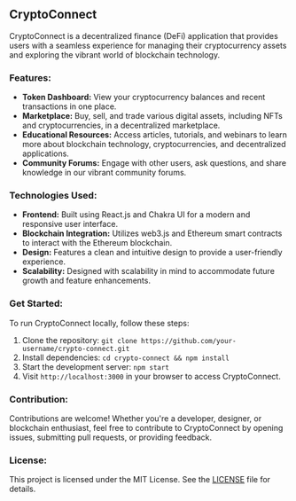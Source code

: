 ## CryptoConnect

CryptoConnect is a decentralized finance (DeFi) application that provides users with a seamless experience for managing their cryptocurrency assets and exploring the vibrant world of blockchain technology.

### Features:
- **Token Dashboard:** View your cryptocurrency balances and recent transactions in one place.
- **Marketplace:** Buy, sell, and trade various digital assets, including NFTs and cryptocurrencies, in a decentralized marketplace.
- **Educational Resources:** Access articles, tutorials, and webinars to learn more about blockchain technology, cryptocurrencies, and decentralized applications.
- **Community Forums:** Engage with other users, ask questions, and share knowledge in our vibrant community forums.

### Technologies Used:
- **Frontend:** Built using React.js and Chakra UI for a modern and responsive user interface.
- **Blockchain Integration:** Utilizes web3.js and Ethereum smart contracts to interact with the Ethereum blockchain.
- **Design:** Features a clean and intuitive design to provide a user-friendly experience.
- **Scalability:** Designed with scalability in mind to accommodate future growth and feature enhancements.

### Get Started:
To run CryptoConnect locally, follow these steps:
1. Clone the repository: `git clone https://github.com/your-username/crypto-connect.git`
2. Install dependencies: `cd crypto-connect && npm install`
3. Start the development server: `npm start`
4. Visit `http://localhost:3000` in your browser to access CryptoConnect.

### Contribution:
Contributions are welcome! Whether you're a developer, designer, or blockchain enthusiast, feel free to contribute to CryptoConnect by opening issues, submitting pull requests, or providing feedback.

### License:
This project is licensed under the MIT License. See the [LICENSE](LICENSE) file for details.

